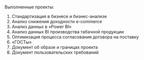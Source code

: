 Выполненные проекты:

1. Стандартизация в бизнесе и бизнес-анализе
2. Анализ снижения доходности e-commerce
3. Анализ данных в «Power BI»
4. Анализ данных BI производства табачной продукции
5. Оптимизация процесса согласования договора на поставку
6. «ГОСТы»
7. Документ об образе и границах проекта
8. Документ пользовательских требований
